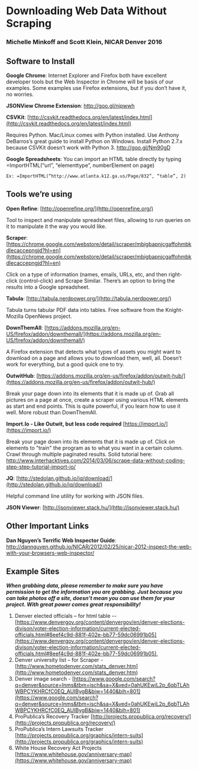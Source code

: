 # Downloading Web Data Without Scraping

### Michelle Minkoff and Scott Klein, NICAR Denver 2016

## Software to Install

**Google Chrome**: Internet Explorer and Firefox both have excellent developer tools but the Web Inspector in Chrome will be basis of our examples. Some examples use Firefox extensions, but if you don’t have it, no worries.

**JSONView Chrome Extension**: http://goo.gl/njpwwh

**CSVKit**: [http://csvkit.readthedocs.org/en/latest/index.html](http://csvkit.readthedocs.org/en/latest/index.html)

Requires Python. Mac/Linux comes with Python installed. Use Anthony DeBarros’s great guide to install Python on Windows. Install Python 2.7.x because CSVKit doesn’t work with Python 3. http://goo.gl/Nm90gD

**Google Spreadsheets**: You can import an HTML table directly by typing =ImportHTML(“url”, “elementtype”, numberElement on page)

```Ex: =ImportHTML(“http://www.atlanta.k12.ga.us/Page/832”, “table”, 2)```

## Tools we’re using

**Open Refine**: [http://openrefine.org/](http://openrefine.org/)

Tool to inspect and manipulate spreadsheet files, allowing to run queries on it to manipulate it the way you would like.

**Scraper**:
[https://chrome.google.com/webstore/detail/scraper/mbigbapnjcgaffohmbkdlecaccepngjd?hl=en](https://chrome.google.com/webstore/detail/scraper/mbigbapnjcgaffohmbkdlecaccepngjd?hl=en)

Click on a type of information (names, emails, URLs, etc, and then right-click (control-click) and Scrape Similar. There’s an option to bring the results into a Google spreadsheet.

**Tabula**:
[http://tabula.nerdpower.org/](http://tabula.nerdpower.org/)

Tabula turns tabular PDF data into tables. Free software from the Knight-Mozilla OpenNews project.

**DownThemAll**:
[https://addons.mozilla.org/en-US/firefox/addon/downthemall/](https://addons.mozilla.org/en-US/firefox/addon/downthemall/)

A Firefox extension that detects what types of assets you might want to download on a page and allows you to download them, well, all. Doesn’t work for everything, but a good quick one to try.

**OutwitHub**:
[https://addons.mozilla.org/en-us/firefox/addon/outwit-hub/](https://addons.mozilla.org/en-us/firefox/addon/outwit-hub/)

Break your page down into its elements that it is made up of. Grab all pictures on a page at once, create a scraper using various HTML elements as start and end points. This is quite powerful, if you learn how to use it well. More robust than  DownThemAll.

**Import.Io - Like Outwit, but less code required**
[https://import.io/](https://import.io/)

Break your page down into its elements that it is made up of. Click on elements to "train" the program as to what you want in a certain column. Crawl through multiple paginated results. Solid tutorial here: http://www.interhacktives.com/2014/03/06/scrape-data-without-coding-step-step-tutorial-import-io/

**JQ**:
[http://stedolan.github.io/jq/download/](http://stedolan.github.io/jq/download/)

Helpful command line utility for working with JSON files.

**JSON Viewer**:
[http://jsonviewer.stack.hu/](http://jsonviewer.stack.hu/)


## Other Important Links

**Dan Nguyen’s Terrific Web Inspector Guide**:
http://dannguyen.github.io/NICAR/2012/02/25/nicar-2012-inspect-the-web-with-your-browsers-web-inspector/

## Example Sites

**_When grabbing data, please remember to make sure you have permission to get the information you are grabbing. Just because you can take photos off a site, doesn’t mean you can use them for your project. With great power comes great responsibility!_**

1. Denver elected officials – for html table -- [https://www.denvergov.org/content/denvergov/en/denver-elections-divison/voter-election-information/current-elected-officials.html#8eef4c9d-881f-402e-bb77-59dc06991b05](https://www.denvergov.org/content/denvergov/en/denver-elections-divison/voter-election-information/current-elected-officials.html#8eef4c9d-881f-402e-bb77-59dc06991b05),
1. Denver university list – for Scraper - [http://www.hometodenver.com/stats_denver.htm](http://www.hometodenver.com/stats_denver.htm)
1. Denver image search - [https://www.google.com/search?q=denver&source=lnms&tbm=isch&sa=X&ved=0ahUKEwiL2p_6qbTLAhWBPCYKHRCfC0EQ_AUIBygB&biw=1440&bih=801](https://www.google.com/search?q=denver&source=lnms&tbm=isch&sa=X&ved=0ahUKEwiL2p_6qbTLAhWBPCYKHRCfC0EQ_AUIBygB&biw=1440&bih=801)
1. ProPublica’s Recovery Tracker [http://projects.propublica.org/recovery/](http://projects.propublica.org/recovery/)
1. ProPublica’s Intern Lawsuits Tracker [http://projects.propublica.org/graphics/intern-suits](http://projects.propublica.org/graphics/intern-suits)
1. White House Recovery Act Projects [https://www.whitehouse.gov/anniversary-map](https://www.whitehouse.gov/anniversary-map)